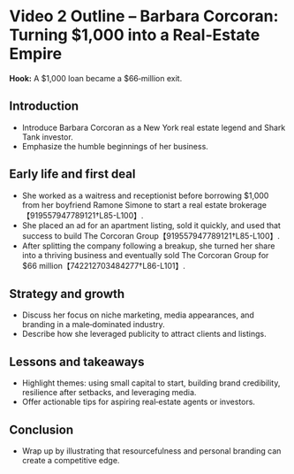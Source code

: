 # Video 2 Outline – Barbara Corcoran: Turning $1,000 into a Real‑Estate Empire

**Hook:** A $1,000 loan became a $66‑million exit.

## Introduction
- Introduce Barbara Corcoran as a New York real estate legend and Shark Tank investor.
- Emphasize the humble beginnings of her business.

## Early life and first deal
- She worked as a waitress and receptionist before borrowing $1,000 from her boyfriend Ramone Simone to start a real estate brokerage【919557947789121†L85-L100】.
- She placed an ad for an apartment listing, sold it quickly, and used that success to build The Corcoran Group【919557947789121†L85-L100】.
- After splitting the company following a breakup, she turned her share into a thriving business and eventually sold The Corcoran Group for $66 million【742212703484277†L86-L101】.

## Strategy and growth
- Discuss her focus on niche marketing, media appearances, and branding in a male‑dominated industry.
- Describe how she leveraged publicity to attract clients and listings.

## Lessons and takeaways
- Highlight themes: using small capital to start, building brand credibility, resilience after setbacks, and leveraging media.
- Offer actionable tips for aspiring real‑estate agents or investors.

## Conclusion
- Wrap up by illustrating that resourcefulness and personal branding can create a competitive edge.
